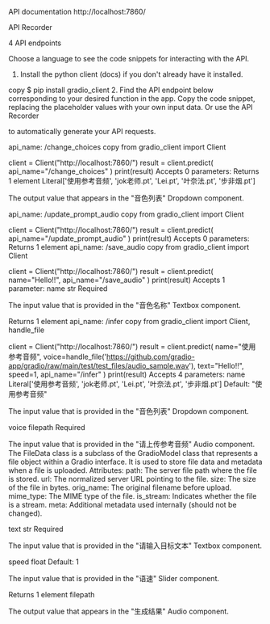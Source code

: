 API documentation
http://localhost:7860/

API Recorder

4 API endpoints


Choose a language to see the code snippets for interacting with the API.

1. Install the python client (docs) if you don't already have it installed.

copy
$ pip install gradio_client
2. Find the API endpoint below corresponding to your desired function in the app. Copy the code snippet, replacing the placeholder values with your own input data. Or use the 
API Recorder

 to automatically generate your API requests.

api_name: /change_choices
copy
from gradio_client import Client

client = Client("http://localhost:7860/")
result = client.predict(
		api_name="/change_choices"
)
print(result)
Accepts 0 parameters:
Returns 1 element
Literal['使用参考音频', 'jok老师.pt', 'Lei.pt', '叶奈法.pt', '步非烟.pt']

The output value that appears in the "音色列表" Dropdown component.

api_name: /update_prompt_audio
copy
from gradio_client import Client

client = Client("http://localhost:7860/")
result = client.predict(
		api_name="/update_prompt_audio"
)
print(result)
Accepts 0 parameters:
Returns 1 element
api_name: /save_audio
copy
from gradio_client import Client

client = Client("http://localhost:7860/")
result = client.predict(
		name="Hello!!",
		api_name="/save_audio"
)
print(result)
Accepts 1 parameter:
name str Required

The input value that is provided in the "音色名称" Textbox component.

Returns 1 element
api_name: /infer
copy
from gradio_client import Client, handle_file

client = Client("http://localhost:7860/")
result = client.predict(
		name="使用参考音频",
		voice=handle_file('https://github.com/gradio-app/gradio/raw/main/test/test_files/audio_sample.wav'),
		text="Hello!!",
		speed=1,
		api_name="/infer"
)
print(result)
Accepts 4 parameters:
name Literal['使用参考音频', 'jok老师.pt', 'Lei.pt', '叶奈法.pt', '步非烟.pt'] Default: "使用参考音频"

The input value that is provided in the "音色列表" Dropdown component.

voice filepath Required

The input value that is provided in the "请上传参考音频" Audio component. The FileData class is a subclass of the GradioModel class that represents a file object within a Gradio interface. It is used to store file data and metadata when a file is uploaded. Attributes: path: The server file path where the file is stored. url: The normalized server URL pointing to the file. size: The size of the file in bytes. orig_name: The original filename before upload. mime_type: The MIME type of the file. is_stream: Indicates whether the file is a stream. meta: Additional metadata used internally (should not be changed).

text str Required

The input value that is provided in the "请输入目标文本" Textbox component.

speed float Default: 1

The input value that is provided in the "语速" Slider component.

Returns 1 element
filepath

The output value that appears in the "生成结果" Audio component.